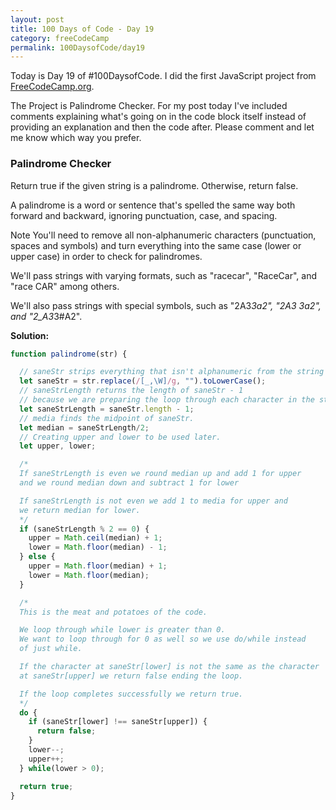 ```yaml
---
layout: post
title: 100 Days of Code - Day 19
category: freeCodeCamp
permalink: 100DaysofCode/day19
---
```


Today is Day 19 of #100DaysofCode. I did the first JavaScript project from [FreeCodeCamp.org](https://freecodecamp.org).

The Project is Palindrome Checker. For my post today I've included comments explaining what's going on in the code block itself instead of providing an explanation and then the code after. Please comment and let me know which way you prefer. 

### Palindrome Checker

Return true if the given string is a palindrome. Otherwise, return false.

A palindrome is a word or sentence that's spelled the same way both forward and backward, ignoring punctuation, case, and spacing.

Note
You'll need to remove all non-alphanumeric characters (punctuation, spaces and symbols) and turn everything into the same case (lower or upper case) in order to check for palindromes.

We'll pass strings with varying formats, such as "racecar", "RaceCar", and "race CAR" among others.

We'll also pass strings with special symbols, such as "2A3*3a2", "2A3 3a2", and "2_A3*3#A2".

**Solution:**

```JavaScript
function palindrome(str) {

  // saneStr strips everything that isn't alphanumeric from the string `str`.
  let saneStr = str.replace(/[_,\W]/g, "").toLowerCase();
  // saneStrLength returns the length of saneStr - 1
  // because we are preparing the loop through each character in the string
  let saneStrLength = saneStr.length - 1;
  // media finds the midpoint of saneStr.
  let median = saneStrLength/2;
  // Creating upper and lower to be used later.
  let upper, lower;

  /*
  If saneStrLength is even we round median up and add 1 for upper
  and we round median down and subtract 1 for lower

  If saneStrLength is not even we add 1 to media for upper and
  we return median for lower.
  */
  if (saneStrLength % 2 == 0) {
    upper = Math.ceil(median) + 1;
    lower = Math.floor(median) - 1;
  } else {
    upper = Math.floor(median) + 1;
    lower = Math.floor(median);
  }

  /*
  This is the meat and potatoes of the code.

  We loop through while lower is greater than 0.
  We want to loop through for 0 as well so we use do/while instead
  of just while.

  If the character at saneStr[lower] is not the same as the character
  at saneStr[upper] we return false ending the loop.

  If the loop completes successfully we return true.  
  */
  do {
    if (saneStr[lower] !== saneStr[upper]) {
      return false;
    }
    lower--;
    upper++;
  } while(lower > 0);

  return true;
}
```
